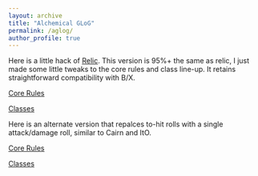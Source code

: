 ```yaml
---
layout: archive
title: "Alchemical GLoG"
permalink: /aglog/
author_profile: true
---
```


Here is a little hack of [Relic](https://lonely-adventurer.itch.io/relic-v3). This version is 95%+ the same as relic, I just made some little tweaks to the core rules and class line-up. It retains straightforward compatibility with B/X.

[Core Rules](https://theophrastus-b0mbastus.github.io/aglog-rules/)

[Classes](https://theophrastus-b0mbastus.github.io/aglog-classes/)


Here is an alternate version that repalces to-hit rolls with a single attack/damage roll, similar to Cairn and ItO.

[Core Rules](https://theophrastus-b0mbastus.github.io/aglog-rules-nohit/)

[Classes](https://theophrastus-b0mbastus.github.io/aglog-classes-nohit/)